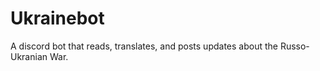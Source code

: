 # Ukrainebot
A discord bot that reads, translates, and posts updates about the Russo-Ukranian War. 
